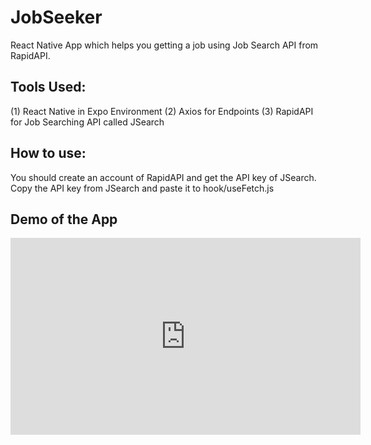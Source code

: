 # JobSeeker
React Native App which helps you getting a job using Job Search API from RapidAPI.

## Tools Used:
(1) React Native in Expo Environment
(2) Axios for Endpoints
(3) RapidAPI for Job Searching API called JSearch

## How to use:
You should create an account of RapidAPI and get the API key of JSearch.
Copy the API key from JSearch and paste it to hook/useFetch.js

## Demo of the App

<iframe width="560" height="315" src="https://youtu.be/XGQpcCtGHow?si=qhyxbPfArjHzjuY_" frameborder="0" allowfullscreen></iframe>
